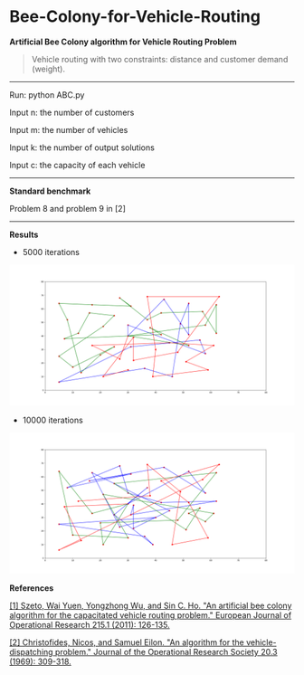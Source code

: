 # Bee-Colony-for-Vehicle-Routing
**Artificial Bee Colony algorithm for Vehicle Routing Problem**

> Vehicle routing with two constraints: distance and customer demand (weight).

---


<div class="text-white bg-blue mb-2">
Run: python ABC.py

Input n: the number of customers

Input m: the number of vehicles

Input k: the number of output solutions

Input c: the capacity of each vehicle
</div>
  
---

**Standard benchmark** 

Problem 8 and problem 9 in [2]

---

**Results**

- 5000 iterations

![](images/5000_iterations.png)

- 10000 iterations

![](images/10000_iterations.png)


**References**

[[1] Szeto, Wai Yuen, Yongzhong Wu, and Sin C. Ho. "An artificial bee colony algorithm for the capacitated vehicle routing problem." European Journal of Operational Research 215.1 (2011): 126-135.](http://citeseerx.ist.psu.edu/viewdoc/download?doi=10.1.1.457.8027&rep=rep1&type=pdf) 

[[2] Christofides, Nicos, and Samuel Eilon. "An algorithm for the vehicle-dispatching problem." Journal of the Operational Research Society 20.3 (1969): 309-318.](https://link.springer.com/article/10.1057/jors.1969.75)
